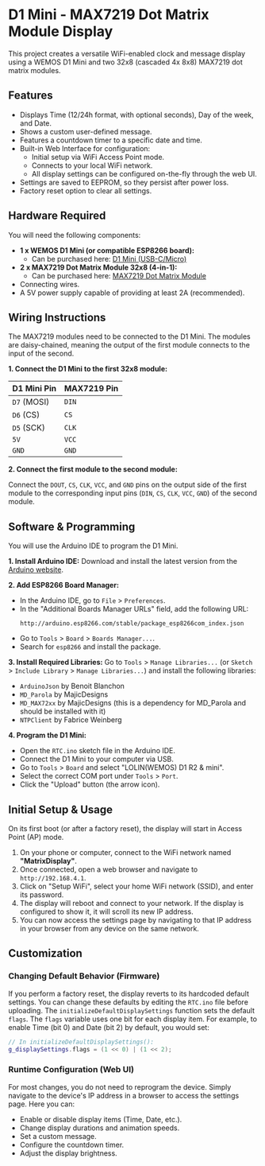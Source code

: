 # D1 Mini - MAX7219 Dot Matrix Module Display

This project creates a versatile WiFi-enabled clock and message display using a WEMOS D1 Mini and two 32x8 (cascaded 4x 8x8) MAX7219 dot matrix modules.

## Features

*   Displays Time (12/24h format, with optional seconds), Day of the week, and Date.
*   Shows a custom user-defined message.
*   Features a countdown timer to a specific date and time.
*   Built-in Web Interface for configuration:
    *   Initial setup via WiFi Access Point mode.
    *   Connects to your local WiFi network.
    *   All display settings can be configured on-the-fly through the web UI.
*   Settings are saved to EEPROM, so they persist after power loss.
*   Factory reset option to clear all settings.

## Hardware Required

You will need the following components:

*   **1 x WEMOS D1 Mini (or compatible ESP8266 board):**
    *   Can be purchased here: [D1 Mini (USB-C/Micro)](https://www.aliexpress.com/item/1005007364969950.html)
*   **2 x MAX7219 Dot Matrix Module 32x8 (4-in-1):**
    *   Can be purchased here: [MAX7219 Dot Matrix Module](https://www.aliexpress.com/item/1005008005112441.html)
*   Connecting wires.
*   A 5V power supply capable of providing at least 2A (recommended).

## Wiring Instructions

The MAX7219 modules need to be connected to the D1 Mini. The modules are daisy-chained, meaning the output of the first module connects to the input of the second.

**1. Connect the D1 Mini to the first 32x8 module:**

| D1 Mini Pin | MAX7219 Pin |
| :---------- | :---------- |
| `D7` (MOSI) | `DIN`       |
| `D6` (CS)   | `CS`        |
| `D5` (SCK)  | `CLK`       |
| `5V`        | `VCC`       |
| `GND`       | `GND`       |

**2. Connect the first module to the second module:**

Connect the `DOUT`, `CS`, `CLK`, `VCC`, and `GND` pins on the output side of the first module to the corresponding input pins (`DIN`, `CS`, `CLK`, `VCC`, `GND`) of the second module.

## Software & Programming

You will use the Arduino IDE to program the D1 Mini.

**1. Install Arduino IDE:**
Download and install the latest version from the [Arduino website](https://www.arduino.cc/en/software).

**2. Add ESP8266 Board Manager:**
*   In the Arduino IDE, go to `File` > `Preferences`.
*   In the "Additional Boards Manager URLs" field, add the following URL:
    ```
    http://arduino.esp8266.com/stable/package_esp8266com_index.json
    ```
*   Go to `Tools` > `Board` > `Boards Manager...`.
*   Search for `esp8266` and install the package.

**3. Install Required Libraries:**
Go to `Tools` > `Manage Libraries...` (or `Sketch` > `Include Library` > `Manage Libraries...`) and install the following libraries:
*   `ArduinoJson` by Benoit Blanchon
*   `MD_Parola` by MajicDesigns
*   `MD_MAX72xx` by MajicDesigns (this is a dependency for MD_Parola and should be installed with it)
*   `NTPClient` by Fabrice Weinberg

**4. Program the D1 Mini:**
*   Open the `RTC.ino` sketch file in the Arduino IDE.
*   Connect the D1 Mini to your computer via USB.
*   Go to `Tools` > `Board` and select "LOLIN(WEMOS) D1 R2 & mini".
*   Select the correct COM port under `Tools` > `Port`.
*   Click the "Upload" button (the arrow icon).

## Initial Setup & Usage

On its first boot (or after a factory reset), the display will start in Access Point (AP) mode.

1.  On your phone or computer, connect to the WiFi network named **"MatrixDisplay"**.
2.  Once connected, open a web browser and navigate to `http://192.168.4.1`.
3.  Click on "Setup WiFi", select your home WiFi network (SSID), and enter its password.
4.  The display will reboot and connect to your network. If the display is configured to show it, it will scroll its new IP address.
5.  You can now access the settings page by navigating to that IP address in your browser from any device on the same network.

## Customization

### Changing Default Behavior (Firmware)

If you perform a factory reset, the display reverts to its hardcoded default settings. You can change these defaults by editing the `RTC.ino` file before uploading. The `initializeDefaultDisplaySettings` function sets the default `flags`. The `flags` variable uses one bit for each display item. For example, to enable Time (bit 0) and Date (bit 2) by default, you would set:
```c++
// In initializeDefaultDisplaySettings():
g_displaySettings.flags = (1 << 0) | (1 << 2);
```

### Runtime Configuration (Web UI)

For most changes, you do not need to reprogram the device. Simply navigate to the device's IP address in a browser to access the settings page. Here you can:
*   Enable or disable display items (Time, Date, etc.).
*   Change display durations and animation speeds.
*   Set a custom message.
*   Configure the countdown timer.
*   Adjust the display brightness.
